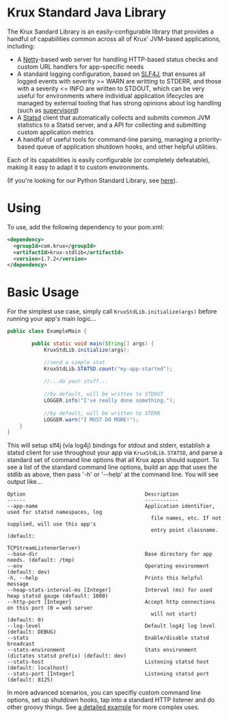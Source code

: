 Krux Standard Java Library
==========================

The Krux Sandard Library is an easily-configurable library that provides a handful of capabilities common across all of Krux' JVM-based applications, including:

* A [Netty](http://netty.io)-based web server for handling HTTP-based status checks and custom URL handlers for app-specific needs
* A standard logging configuration, based on [SLF4J](http://www.slf4j.org), that ensures all logged events with severity >= WARN are writting to STDERR, and those with a severity <= INFO are written to STDOUT, which can be very useful for environments where individual application lifecycles are managed by external tooling that has strong opinions about log handling (such as [supervisord](http://supervisord.org))
* A [Statsd](https://github.com/etsy/statsd) client that automatically collects and submits common JVM statistics to a Statsd server, and a API for collecting and submitting custom application metrics
* A handful of useful tools for command-line parsing, managing a priority-based queue of application shutdown hooks, and other helpful utilities.

Each of its capabilities is easily configurable (or completely defeatable), making it easy to adapt it to custom environments.

(If you're looking for our Python Standard Library, see [here](https://github.com/krux/python-krux-stdlib)).

# Using

To use, add the following dependency to your pom.xml:

```xml
<dependency>
  <groupId>com.krux</groupId>
  <artifactId>krux-stdlib</artifactId>
  <version>1.7.2</version>
</dependency>
```

# Basic Usage

For the simplest use case, simply call `KruxStdLib.initialize(args)` before running your app's main logic...

```java
public class ExampleMain {

		public static void main(String[] args) {
			KruxStdLib.initialize(args);

            //send a simple stat
            KruxStdLib.STATSD.count("my-app-started");
            
			//...do your stuff...
			
			//by default, will be written to STDOUT
			LOGGER.info("I've really done something.");
			
			//by default, will be written to STERR
            LOGGER.warn("I MUST DO MORE!");
	}
}
```

This will setup slf4j (via log4j) bindings for stdout and stderr, establish a statsd client for use throughout your app via `KruxStdLib.STATSD`, and parse a standard set of command line options that all Krux apps should support. To see a list of the standard command line options, build an app that uses the stdlib as above, then pass '-h' or '--help' at the command line.  You will see output like...

```
Option                                       Description                                              
------                                       -----------                                              
--app-name                                   Application identifier, used for statsd namespaces, log  
                                               file names, etc. If not supplied, will use this app's  
                                               entry point classname. (default:                       
                                               TCPStreamListenerServer)                               
--base-dir                                   Base directory for app needs. (default: /tmp)            
--env                                        Operating environment (default: dev)                     
-h, --help                                   Prints this helpful message                              
--heap-stats-interval-ms [Integer]           Interval (ms) for used heap statsd gauge (default: 1000) 
--http-port [Integer]                        Accept http connections on this port (0 = web server     
                                               will not start) (default: 0)                           
--log-level                                  Default log4j log level (default: DEBUG)                               
--stats                                      Enable/disable statsd broadcast                          
--stats-environment                          Stats environment (dictates statsd prefix) (default: dev)
--stats-host                                 Listening statsd host (default: localhost)               
--stats-port [Integer]                       Listening statsd port (default: 8125) 
```

In more advanced scenarios, you can specifiy custom command line options, set up shutdown hooks, tap into a standard HTTP listener and do other groovy things. See [a detailed example](https://github.com/krux/java-krux-stdlib/blob/master/src/main/java/com/krux/stdlib/sample/ExampleMain.java) for more complex uses.

